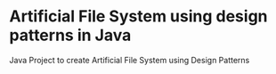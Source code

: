 # Artificial File System using design patterns in Java
Java Project to create Artificial File System using Design Patterns
